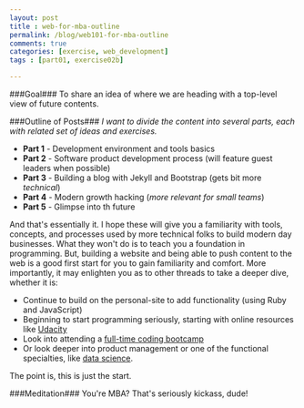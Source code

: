 ```yaml
---
layout: post
title : web-for-mba-outline
permalink: /blog/web101-for-mba-outline
comments: true
categories: [exercise, web_development]
tags : [part01, exercise02b]

---
```


###Goal###
To share an idea of where we are heading with a top-level view of future contents.

###Outline of Posts###
_I want to divide the content into several parts, each with related set of ideas and exercises._

* __Part 1__ - Development environment and tools basics
* __Part 2__ - Software product development process (will feature guest leaders when possible)
* __Part 3__ - Building a blog with Jekyll and Bootstrap (gets bit more _technical_)
* __Part 4__ - Modern growth hacking (_more relevant for small teams_)
* __Part 5__ - Glimpse into th future

And that\'s essentially it. I hope these will give you a familiarity with tools, concepts, and processes used by more technical folks to build modern day businesses. What they won\'t do is to teach you a foundation in programming. But, building a website and being able to push content to the web is a good first start for you to gain familiarity and comfort. More importantly, it may enlighten you as to other threads to take a deeper dive, whether it is:

* Continue to build on the personal-site to add functionality (using Ruby and JavaScript)
* Beginning to start programming seriously, starting with online resources like [Udacity](http://www.udacity.com/)
* Look into attending a [full-time coding bootcamp](http://leanpub.com/coding-bootcamps)
* Or look deeper into product management or one of the functional specialties, like [data science](http://en.wikipedia.org/wiki/Data_science).

The point is, this is just the start.

###Meditation###
You\'re MBA? That\'s seriously kickass, dude!
